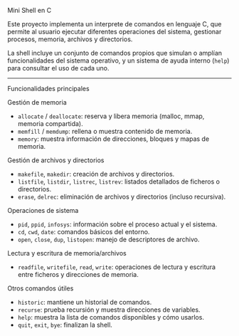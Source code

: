 Mini Shell en C

Este proyecto implementa un interprete de comandos en lenguaje C, que permite al usuario ejecutar diferentes operaciones del sistema, gestionar procesos, memoria, archivos y directorios.  

La shell incluye un conjunto de comandos propios que simulan o amplían funcionalidades del sistema operativo, y un sistema de ayuda interno (`help`) para consultar el uso de cada uno.

---

Funcionalidades principales

Gestión de memoria
- `allocate` / `deallocate`: reserva y libera memoria (malloc, mmap, memoria compartida).
- `memfill` / `memdump`: rellena o muestra contenido de memoria.
- `memory`: muestra información de direcciones, bloques y mapas de memoria.

Gestión de archivos y directorios
- `makefile`, `makedir`: creación de archivos y directorios.
- `listfile`, `listdir`, `listrec`, `listrev`: listados detallados de ficheros o directorios.
- `erase`, `delrec`: eliminación de archivos y directorios (incluso recursiva).

Operaciones de sistema
- `pid`, `ppid`, `infosys`: información sobre el proceso actual y el sistema.
- `cd`, `cwd`, `date`: comandos básicos del entorno.
- `open`, `close`, `dup`, `listopen`: manejo de descriptores de archivo.

Lectura y escritura de memoria/archivos
- `readfile`, `writefile`, `read`, `write`: operaciones de lectura y escritura entre ficheros y direcciones de memoria.

Otros comandos útiles
- `historic`: mantiene un historial de comandos.
- `recurse`: prueba recursión y muestra direcciones de variables.
- `help`: muestra la lista de comandos disponibles y cómo usarlos.
- `quit`, `exit`, `bye`: finalizan la shell.

